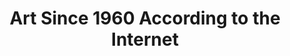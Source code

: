 ---
ee_id: '42'
site: '1'
type: '2'
url: 2008-010-art-since-1960-according-to-the-internet
title: Art Since 1960 According to the Internet
year: '2008'
display_year: '2008'
medium: Lecture
dims:
pitch: "​Performance featuring surfing Youtube for artist last names, and clocking
  on the most random results."
ps:
live_url: http://web.archive.org/web/20080406010337/http://www.hanne-mugaas.com/my_work/1_art_since_1960_according_to/
related:
youtube:
related_code:
imgs: 2008_010_Art_Since_1960_Performance_View_Database_IH.jpg
subheading:
download:
add_credit: w Hanne Mugaas
add_credits:
commission:
layout: things-i-made
---